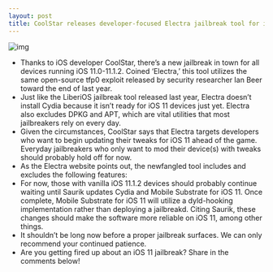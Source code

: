 ```yaml
---
layout: post
title: CoolStar releases developer-focused Electra jailbreak tool for iOS 11.0-11.1.2
---
```

![img](http://media.idownloadblog.com/wp-content/uploads/2018/01/Electra-by-CoolStar-Jailbreak.jpg)
* Thanks to iOS developer CoolStar, there’s a new jailbreak in town for all devices running iOS 11.0-11.1.2. Coined ‘Electra,’ this tool utilizes the same open-source tfp0 exploit released by security researcher Ian Beer toward the end of last year.
* Just like the LiberiOS jailbreak tool released last year, Electra doesn’t install Cydia because it isn’t ready for iOS 11 devices just yet. Electra also excludes DPKG and APT, which are vital utilities that most jailbreakers rely on every day.
* Given the circumstances, CoolStar says that Electra targets developers who want to begin updating their tweaks for iOS 11 ahead of the game. Everyday jailbreakers who only want to mod their device(s) with tweaks should probably hold off for now.
* As the Electra website points out, the newfangled tool includes and excludes the following features:
* For now, those with vanilla iOS 11.1.2 devices should probably continue waiting until Saurik updates Cydia and Mobile Substrate for iOS 11. Once complete, Mobile Substrate for iOS 11 will utilize a dyld-hooking implementation rather than deploying a jailbreakd. Citing Saurik, these changes should make the software more reliable on iOS 11, among other things.
* It shouldn’t be long now before a proper jailbreak surfaces. We can only recommend your continued patience.
* Are you getting fired up about an iOS 11 jailbreak? Share in the comments below!


